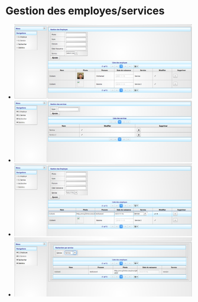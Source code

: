 # Gestion des employes/services

- ![Features](images/image1.png)
- ![Features](images/image2.png)
- ![Features](images/image3.png)
- ![Features](images/image4.png)



